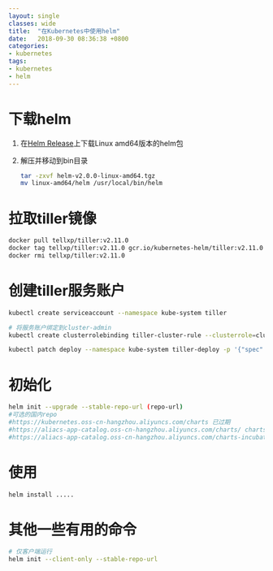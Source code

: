 ```yaml
---
layout: single
classes: wide
title:  "在Kubernetes中使用helm"
date:   2018-09-30 08:36:38 +0800
categories: 
- kubernetes
tags:
- kubernetes
- helm
---
```


# 下载helm

1. 在[Helm Release](https://github.com/helm/helm/releases)上下载Linux amd64版本的helm包

2. 解压并移动到bin目录
    ```bash
    tar -zxvf helm-v2.0.0-linux-amd64.tgz
    mv linux-amd64/helm /usr/local/bin/helm
    ```
# 拉取tiller镜像

```bash
docker pull tellxp/tiller:v2.11.0
docker tag tellxp/tiller:v2.11.0 gcr.io/kubernetes-helm/tiller:v2.11.0
docker rmi tellxp/tiller:v2.11.0
```

# 创建tiller服务账户

```bash
kubectl create serviceaccount --namespace kube-system tiller

# 将服务账户绑定到cluster-admin
kubectl create clusterrolebinding tiller-cluster-rule --clusterrole=cluster-admin --serviceaccount=kube-system:tiller

kubectl patch deploy --namespace kube-system tiller-deploy -p '{"spec":{"template":{"spec":{"serviceAccount":"tiller"}}}}'
```

# 初始化
```bash
helm init --upgrade --stable-repo-url (repo-url)
#可选的国内repo
#https://kubernetes.oss-cn-hangzhou.aliyuncs.com/charts 已过期
#https://aliacs-app-catalog.oss-cn-hangzhou.aliyuncs.com/charts/ charts较少
#https://aliacs-app-catalog.oss-cn-hangzhou.aliyuncs.com/charts-incubator/ charts较少

```

# 使用

```bash
helm install .....
```

# 其他一些有用的命令

```bash
# 仅客户端运行
helm init --client-only --stable-repo-url 
```
